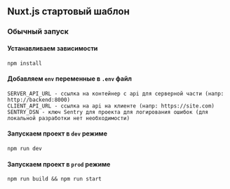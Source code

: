 ## Nuxt.js стартовый шаблон

### Обычный запуск
#### Устанавливаем зависимости

```
npm install
```
#### Добавляем `env` переменные в `.env` файл

```
SERVER_API_URL - ссылка на контейнер с api для серверной части (напр: http://backend:8000)
CLIENT_API_URL - ссылка на api на клиенте (напр: https://site.com)
SENTRY_DSN - ключ Sentry для проекта для логирования ошибок (для локальной разработки нет необходимости)
```

#### Запускаем проект в `dev` режиме

```
npm run dev
```
#### Запускаем проект в `prod` режиме

```
npm run build && npm run start
```
